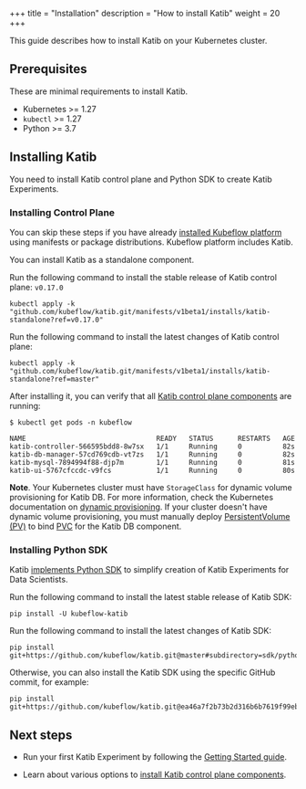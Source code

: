 +++
title = "Installation"
description = "How to install Katib"
weight = 20
+++

This guide describes how to install Katib on your Kubernetes cluster.

## Prerequisites

These are minimal requirements to install Katib.

- Kubernetes >= 1.27
- `kubectl` >= 1.27
- Python >= 3.7

## Installing Katib

You need to install Katib control plane and Python SDK to create Katib Experiments.

### Installing Control Plane

You can skip these steps if you have already
[installed Kubeflow platform](/docs/started/installing-kubeflow/)
using manifests or package distributions. Kubeflow platform includes Katib.

You can install Katib as a standalone component.

Run the following command to install the stable release of Katib control plane: `v0.17.0`

```shell
kubectl apply -k "github.com/kubeflow/katib.git/manifests/v1beta1/installs/katib-standalone?ref=v0.17.0"
```

Run the following command to install the latest changes of Katib control plane:

```shell
kubectl apply -k "github.com/kubeflow/katib.git/manifests/v1beta1/installs/katib-standalone?ref=master"
```

After installing it, you can verify that all
[Katib control plane components](/docs/components/katib/reference/architecture/#katib-control-plane-components)
are running:

```shell
$ kubectl get pods -n kubeflow

NAME                                READY   STATUS      RESTARTS   AGE
katib-controller-566595bdd8-8w7sx   1/1     Running     0          82s
katib-db-manager-57cd769cdb-vt7zs   1/1     Running     0          82s
katib-mysql-7894994f88-djp7m        1/1     Running     0          81s
katib-ui-5767cfccdc-v9fcs           1/1     Running     0          80s
```

**Note**. Your Kubernetes cluster must have `StorageClass` for dynamic volume provisioning for Katib DB.
For more information, check the Kubernetes documentation on
[dynamic provisioning](https://kubernetes.io/docs/concepts/storage/dynamic-provisioning/).
If your cluster doesn't have dynamic volume provisioning, you must manually deploy
[PersistentVolume (PV)](https://kubernetes.io/docs/concepts/storage/persistent-volumes/#persistent-volumes)
to bind [PVC](https://github.com/kubeflow/katib/blob/master/manifests/v1beta1/components/mysql/pvc.yaml)
for the Katib DB component.

### Installing Python SDK

Katib [implements Python SDK](https://pypi.org/project/kubeflow-katib/)
to simplify creation of Katib Experiments for Data Scientists.

Run the following command to install the latest stable release of Katib SDK:

```shell
pip install -U kubeflow-katib
```

Run the following command to install the latest changes of Katib SDK:

```shell
pip install git+https://github.com/kubeflow/katib.git@master#subdirectory=sdk/python/v1beta1
```

Otherwise, you can also install the Katib SDK using the specific GitHub commit, for example:

```shell
pip install git+https://github.com/kubeflow/katib.git@ea46a7f2b73b2d316b6b7619f99eb440ede1909b#subdirectory=sdk/python/v1beta1
```

## Next steps

- Run your first Katib Experiment by following the [Getting Started guide](/docs/components/katib/getting-started/).

- Learn about various options to [install Katib control plane components](/docs/components/katib/user-guides/installation-options/).
